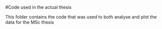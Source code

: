 #Code used in the actual thesis

This folder contains the code that was used to both analyse and plot the data for the MSc thesis
